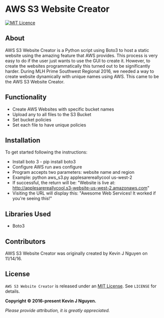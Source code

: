 # AWS S3 Website Creator

[![MIT Licence](https://badges.frapsoft.com/os/mit/mit.png?v=103)][mitLink]

## About

AWS S3 Website Creator is a Python script using Boto3 to host a static website using the amazing feature that AWS provides. This process is very easy to do if the user just wants to use the GUI to create it. However, to create the websites programmatically this turned out to be significantly harder. During MLH Prime Southwest Regional 2016, we needed a way to create website dynamically with unique names using AWS. This came to be the AWS S3 Website Creator.

## Functionality
- Create AWS Websites with specific bucket names
- Upload any to all files to the S3 Bucket
- Set bucket policies
- Set each file to have unique policies

## Installation

To get started following the instructions:
- Install boto 3 - pip install boto3
- Configure AWS run aws configure
- Program accepts two parameters: website name and region
- Example: python aws_s3.py applesarereallycool us-west-2
- If successful, the return will be: "Website is live at: http://applesarereallycool.s3-website-us-west-2.amazonaws.com"
- Visiting the URL will display this: "Awesome Web Services! It worked if you're seeing this!"

## Libraries Used

- Boto3

## Contributors

AWS S3 Website Creator was originally created by Kevin J Nguyen on 11/14/16. 

## License

`AWS S3 Website Creator` is released under an [MIT License][mitLink]. See `LICENSE` for details.

**Copyright &copy; 2016-present Kevin J Nguyen.**

*Please provide attribution, it is greatly appreciated.*

[mitLink]:http://opensource.org/licenses/MIT
